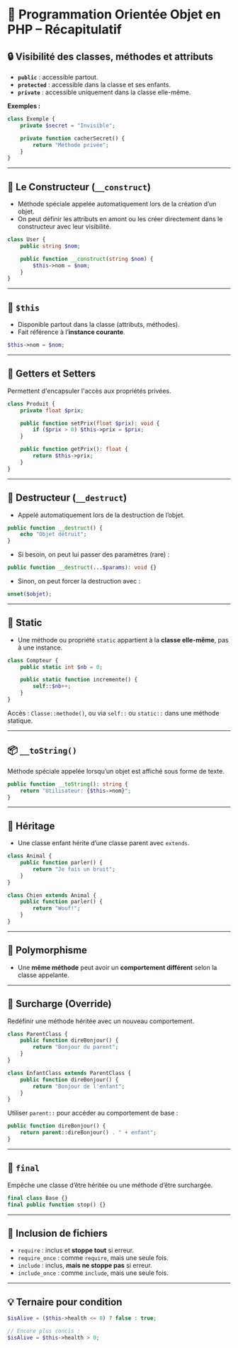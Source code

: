 
# 🧱 Programmation Orientée Objet en PHP – Récapitulatif

## 🔒 Visibilité des classes, méthodes et attributs

- **`public`** : accessible partout.
- **`protected`** : accessible dans la classe et ses enfants.
- **`private`** : accessible uniquement dans la classe elle-même.

**Exemples :**

```php
class Exemple {
    private $secret = "Invisible";

    private function cacherSecret() {
        return "Méthode privée";
    }
}
```

---

## 🧰 Le Constructeur (`__construct`)

- Méthode spéciale appelée automatiquement lors de la création d’un objet.
- On peut définir les attributs en amont ou les créer directement dans le constructeur avec leur visibilité.

```php
class User {
    public string $nom;

    public function __construct(string $nom) {
        $this->nom = $nom;
    }
}
```

---

## 🔁 `$this`

- Disponible partout dans la classe (attributs, méthodes).
- Fait référence à l’**instance courante**.

```php
$this->nom = $nom;
```

---

## 🧩 Getters et Setters

Permettent d'encapsuler l'accès aux propriétés privées.

```php
class Produit {
    private float $prix;

    public function setPrix(float $prix): void {
        if ($prix > 0) $this->prix = $prix;
    }

    public function getPrix(): float {
        return $this->prix;
    }
}
```

---

## 🧹 Destructeur (`__destruct`)

- Appelé automatiquement lors de la destruction de l’objet.

```php
public function __destruct() {
    echo "Objet détruit";
}
```

- Si besoin, on peut lui passer des paramètres (rare) :

```php
public function __destruct(...$params): void {}
```

- Sinon, on peut forcer la destruction avec :
```php
unset($objet);
```

---

## 🧷 Static

- Une méthode ou propriété `static` appartient à la **classe elle-même**, pas à une instance.

```php
class Compteur {
    public static int $nb = 0;

    public static function incremente() {
        self::$nb++;
    }
}
```

Accès : `Classe::methode()`, ou via `self::` ou `static::` dans une méthode statique.

---

## 📦 `__toString()`

Méthode spéciale appelée lorsqu’un objet est affiché sous forme de texte.

```php
public function __toString(): string {
    return "Utilisateur: {$this->nom}";
}
```

---

## 🧬 Héritage

- Une classe enfant hérite d’une classe parent avec `extends`.

```php
class Animal {
    public function parler() {
        return "Je fais un bruit";
    }
}

class Chien extends Animal {
    public function parler() {
        return "Wouf!";
    }
}
```

---

## 🧠 Polymorphisme

- Une **même méthode** peut avoir un **comportement différent** selon la classe appelante.

---

## 🧱 Surcharge (Override)

Redéfinir une méthode héritée avec un nouveau comportement.

```php
class ParentClass {
    public function direBonjour() {
        return "Bonjour du parent";
    }
}

class EnfantClass extends ParentClass {
    public function direBonjour() {
        return "Bonjour de l'enfant";
    }
}
```

Utiliser `parent::` pour accéder au comportement de base :

```php
public function direBonjour() {
    return parent::direBonjour() . " + enfant";
}
```

---

## 🛑 `final`

Empêche une classe d’être héritée ou une méthode d’être surchargée.

```php
final class Base {}
final public function stop() {}
```

---

## 📁 Inclusion de fichiers

- `require` : inclus et **stoppe tout** si erreur.
- `require_once` : comme `require`, mais une seule fois.
- `include` : inclus, **mais ne stoppe pas** si erreur.
- `include_once` : comme `include`, mais une seule fois.

---

## 💡 Ternaire pour condition

```php
$isAlive = ($this->health <= 0) ? false : true;

// Encore plus concis :
$isAlive = $this->health > 0;
```
